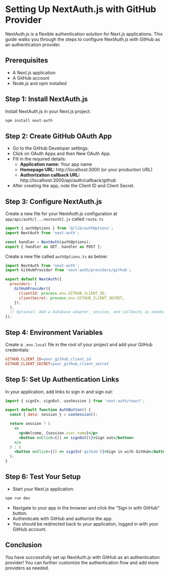 # Setting Up NextAuth.js with GitHub Provider

NextAuth.js is a flexible authentication solution for Next.js applications. This guide walks you through the steps to configure NextAuth.js with GitHub as an authentication provider.

## Prerequisites

- A Next.js application
- A GitHub account
- Node.js and npm installed

## Step 1: Install NextAuth.js

Install NextAuth.js in your Next.js project:

```bash
npm install next-auth
```

## Step 2: Create GitHub OAuth App
- Go to the GitHub Developer settings.
- Click on OAuth Apps and then New OAuth App.
- Fill in the required details:
  - **Application name:** Your app name
  - **Homepage URL:** http://localhost:3000 (or your production URL)
  - **Authorization callback URL:** http://localhost:3000/api/auth/callback/github
- After creating the app, note the Client ID and Client Secret.

## Step 3: Configure NextAuth.js
Create a new file for your NextAuth.js configuration at `app/api/auth/[...nextauth].js` called `route.ts`

```js
import { authOptions } from '@/lib/authOptions';
import NextAuth from 'next-auth';

const handler = NextAuth(authOptions);
export { handler as GET, handler as POST };

```
Create a new file called `authOptions.ts` as below:

```js
import NextAuth from 'next-auth';
import GitHubProvider from 'next-auth/providers/github';

export default NextAuth({
  providers: [
    GitHubProvider({
      clientId: process.env.GITHUB_CLIENT_ID,
      clientSecret: process.env.GITHUB_CLIENT_SECRET,
    }),
  ],
  // Optional: Add a database adapter, session, and callbacks as needed
});
```

## Step 4: Environment Variables
Create a `.env.local` file in the root of your project and add your GitHub credentials:

```makefile
GITHUB_CLIENT_ID=your_github_client_id
GITHUB_CLIENT_SECRET=your_github_client_secret
```

## Step 5: Set Up Authentication Links
In your application, add links to sign in and sign out:

```jsx
import { signIn, signOut, useSession } from 'next-auth/react';

export default function AuthButton() {
  const { data: session } = useSession();

  return session ? (
    <>
      <p>Welcome, {session.user.name}</p>
      <button onClick={() => signOut()}>Sign out</button>
    </>
  ) : (
    <button onClick={() => signIn('github')}>Sign in with GitHub</button>
  );
}
```

## Step 6: Test Your Setup
- Start your Next.js application:

```bash
npm run dev
```

- Navigate to your app in the browser and click the "Sign in with GitHub" button.
- Authenticate with GitHub and authorize the app.
- You should be redirected back to your application, logged in with your GitHub account.

## Conclusion
You have successfully set up NextAuth.js with GitHub as an authentication provider! You can further customize the authentication flow and add more providers as needed.